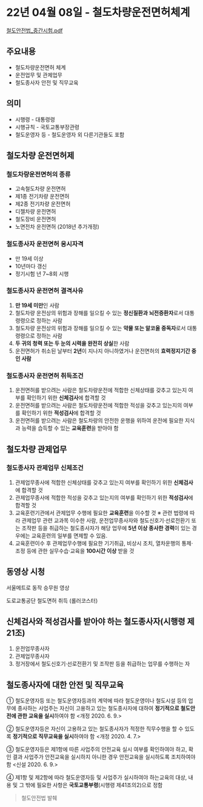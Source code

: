 # 22년 04월 08일 - 철도차량운전면허체계

[철도안전법_중간시험.pdf](%EC%B2%A0%EB%8F%84%EC%95%88%EC%A0%84%EB%B2%95_%EC%A4%91%EA%B0%84%EC%8B%9C%ED%97%98.pdf)

## 주요내용

- 철도차량운전면허 체계
- 운전업무 및 관제업무
- 철도종사자 안전 및 직무교육

## 의미

- 시행령 - 대통령령
- 시행규칙 - 국토교통부장관령
- 철도운영자 등 - 철도운영자 외 다른기관들도 포함

## 철도차량 운전면허제

### 철도차량운전면허의 종류

- 고속철도차량 운전면허
- 제1종 전기차량 운전면허
- 제2종 전기차량 운전면허
- 디젤차량 운전면허
- 철도장비 운전면허
- 노면전차 운전면허 (2018년 추가개정)

### 철도종사자 운전면허 응시자격

- 만 19세 이상
- 10년마다 갱신
- 정기시험 년 7~8회 시행

### 철도종사자 운전면허 결격사유

1. **만 19세 미만**인 사람
2. 철도차량 운전상의 위험과 장해를 일으킬 수 있는 **정신질환과 뇌전증환자**로서 대통령령으로 정하는 사람
3. 철도차량 운전상의 위험과 장해를 일으킬 수 있는 **약물 또는 알코올 중독자**로서 대통령령으로 정하는 사람
4. **두 귀의 청력 또는 두 눈의 시력을 완전히 상실**한 사람
5. 운전면허가 취소된 날부터 **2년**이 지나지 아니하였거나 운전면허의 **효력정지기간 중인 사람**

### 철도종사자 운전면허 취득조건

1. 운전면허를 받으려는 사람은 철도차량운전에 적합한 신체상태를 갖추고 있는지 여부를 확인하기 위한 **신체검사**에 합격할 것
2. 운전면허를 받으려는 사람은 철도차량운전에 적합한 적성을 갖추고 있는지의 여부를 확인하기 위한 **적성검사**에 합격할 것
3. 운전면허를 받으려는 사람은 철도차량의 안전한 운행을 위하여 운전에 필요한 지식과 능력을 습득할 수 있는 **교육훈련**을 받아야 함

## 철도차량 관제업무

### 철도종사자 관제업무 신체조건

1. 관제업무종사에 적합한 신체상태를 갖추고 있는지 여부를 확인하기 위한 **신체검사**에 합격할 것
2. 관제업무종사에 적합한 적성을 갖추고 있는지의 여부를 확인하기 위한 **적성검사**에 합격할 것
3. 교육훈련기관에서 관제업무 수행에 필요한 **교육훈련**을 이수할 것
※ 관련 법령에 따라 관제업무 관련 교과목 이수한 사람, 운전업무종사자와 철도신호기·선로전환기 또는 조작판 등을 취급하는 철도종사자가 해당 업무에 **5년 이상 종사한 경력**이 있는 경우에는 교육훈련의 일부를 면제할 수 있음.
4. 교육훈련이수 후 관제업무수행에 필요한 기기취급, 비상시 조치, 열차운행의 통제·조정 등에 관한 실무수습·교육을 **100시간 이상** 받을 것

## 동영상 시청

서울메트로 동작 승무원 영상

도로교통공단 철도면허 취득 (롤러코스터)

## 신체검사와 적성검사를 받아야 하는 철도종사자(시행령 제21조)

1. 운전업무종사자
2. 관제업무종사자
3. 정거장에서 철도신호기·선로전환기 및 조작판 등을 취급하는 업무를 수행하는 자

## 철도종사자에 대한 안전 및 직무교육

① 철도운영자등 또는 철도운영자등과의 계약에 따라 철도운영이나 철도시설 등의 업무에 종사하는 사업주는 자신이 고용하고 있는 철도종사자에 대하여 **정기적으로 철도안전에 관한 교육을 실시**하여야 함 <개정 2020. 6. 9.>

② 철도운영자등은 자신이 고용하고 있는 철도종사자가 적정한 직무수행을 할 수 있도록 **정기적으로 직무교육을 실시**하여야 함 <개정 2020. 4. 7.>

③ 철도운영자등은 제1항에 따른 사업주의 안전교육 실시 여부를 확인하여야 하고, 확인 결과 사업주가 안전교육을 실시하지 아니한 경우 안전교육을 실시하도록 조치하여야 함 <신설 2020. 6. 9.>

④ 제1항 및 제2항에 따라 철도운영자등 및 사업주가 실시하여야 하는교육의 대상, 내용 및 그 밖에 필요한 사항은 **국토교통부령**(시행령 제41조의2)으로 정함

> 철도안전법 발췌
>